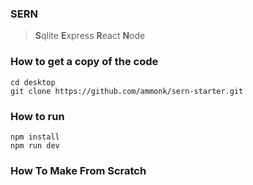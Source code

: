### SERN

> **S**qlite **E**xpress **R**eact **N**ode

### How to get a copy of the code

```
cd desktop
git clone https://github.com/ammonk/sern-starter.git
```

### How to run

```
npm install
npm run dev
```

### How To Make From Scratch


